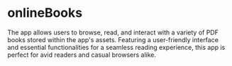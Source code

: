 # onlineBooks
 The app allows users to browse, read, and interact with a variety of PDF books stored within the app's assets. Featuring a user-friendly interface and essential functionalities for a seamless reading experience, this app is perfect for avid readers and casual browsers alike.
